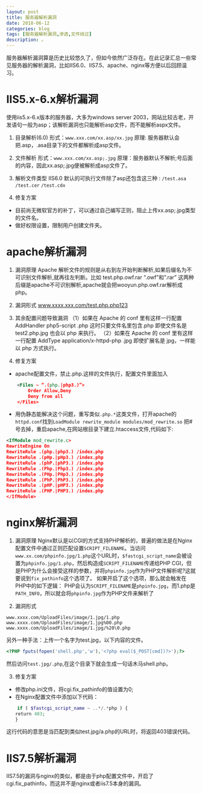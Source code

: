 ```yaml
---
layout: post
title: 服务器解析漏洞
date: 2018-06-12
categories: blog
tags: [服务器解析漏洞,渗透,文件绕过]
description: 。
---
```


服务器解析漏洞算是历史比较悠久了，但如今依然广泛存在。在此记录汇总一些常见服务器的解析漏洞，比如IIS6.0、IIS7.5、apache、nginx等方便以后回顾温习。

# IIS5.x-6.x解析漏洞
使用iis5.x-6.x版本的服务器，大多为windows server 2003，网站比较古老，开发语句一般为asp；该解析漏洞也只能解析asp文件，而不能解析aspx文件。

1. 目录解析(6.0)
形式：`www.xxx.com/xx.asp/xx.jpg`
原理: 服务器默认会把.asp，.asa目录下的文件都解析成asp文件。

2. 文件解析
形式：`www.xxx.com/xx.asp;.jpg`
原理：服务器默认不解析;号后面的内容，因此xx.asp;.jpg便被解析成asp文件了。

3. 解析文件类型
IIS6.0 默认的可执行文件除了asp还包含这三种 :
`/test.asa`
`/test.cer`
`/test.cdx`

4. 修复方案
- 目前尚无微软官方的补丁，可以通过自己编写正则，阻止上传xx.asp;.jpg类型的文件名。
- 做好权限设置，限制用户创建文件夹。

# apache解析漏洞

1. 漏洞原理
Apache 解析文件的规则是从右到左开始判断解析,如果后缀名为不可识别文件解析,就再往左判断。比如 test.php.owf.rar “.owf”和”.rar” 这两种后缀是apache不可识别解析,apache就会把wooyun.php.owf.rar解析成php。

2. 漏洞形式
www.xxxx.xxx.com/test.php.php123

3. 其余配置问题导致漏洞
（1）如果在 Apache 的 conf 里有这样一行配置 AddHandler php5-script .php 这时只要文件名里包含.php 即使文件名是 test2.php.jpg 也会以 php 来执行。
（2）如果在 Apache 的 conf 里有这样一行配置 AddType application/x-httpd-php .jpg 即使扩展名是 jpg，一样能以 php 方式执行。

4. 修复方案
- apache配置文件，禁止.php.这样的文件执行，配置文件里面加入
```xml
    <Files ~ “.(php.|php3.)”>
        Order Allow,Deny
        Deny from all
    </Files>

```

- 用伪静态能解决这个问题，重写类似`.php.*`这类文件，打开apache的`httpd.conf`找到`LoadModule rewrite_module modules/mod_rewrite.so`
把#号去掉，重启apache,在网站根目录下建立.htaccess文件,代码如下:
```xml
<IfModule mod_rewrite.c>
RewriteEngine On
RewriteRule .(php.|php3.) /index.php
RewriteRule .(pHp.|pHp3.) /index.php
RewriteRule .(phP.|phP3.) /index.php
RewriteRule .(Php.|Php3.) /index.php
RewriteRule .(PHp.|PHp3.) /index.php
RewriteRule .(PhP.|PhP3.) /index.php
RewriteRule .(pHP.|pHP3.) /index.php
RewriteRule .(PHP.|PHP3.) /index.php
</IfModule>

```

# nginx解析漏洞
1. 漏洞原理
Nginx默认是以CGI的方式支持PHP解析的，普遍的做法是在Nginx配置文件中通过正则匹配设置`SCRIPT_FILENAME`。当访问`www.xx.com/phpinfo.jpg/1.php`这个URL时，`$fastcgi_script_name`会被设置为`phpinfo.jpg/1.php`，然后构造成`SCRIPT_FILENAME`传递给PHP CGI，但是PHP为什么会接受这样的参数，并将`phpinfo.jpg`作为PHP文件解析呢?这就要说到`fix_pathinfo`这个选项了。 如果开启了这个选项，那么就会触发在PHP中的如下逻辑：
PHP会认为`SCRIPT_FILENAME`是`phpinfo.jpg`，而1.php是`PATH_INFO`，所以就会将`phpinfo.jpg`作为PHP文件来解析了

2. 漏洞形式
```
www.xxxx.com/UploadFiles/image/1.jpg/1.php
www.xxxx.com/UploadFiles/image/1.jpg%00.php
www.xxxx.com/UploadFiles/image/1.jpg/%20\0.php
```
另外一种手法：上传一个名字为test.jpg，以下内容的文件。
```php
<?PHP fputs(fopen('shell.php','w'),'<?php eval($_POST[cmd])?>');?>
```
然后访问`test.jpg/.php`,在这个目录下就会生成一句话木马shell.php。

3. 修复方案
- 修改php.ini文件，将cgi.fix_pathinfo的值设置为0;
- 在Nginx配置文件中添加以下代码：
```php
    if ( $fastcgi_script_name ~ ..*/.*php ) {
　　return 403;
　　}
```

这行代码的意思是当匹配到类似test.jpg/a.php的URL时，将返回403错误代码。

# IIS7.5解析漏洞
IIS7.5的漏洞与nginx的类似，都是由于php配置文件中，开启了cgi.fix_pathinfo，而这并不是nginx或者iis7.5本身的漏洞。


